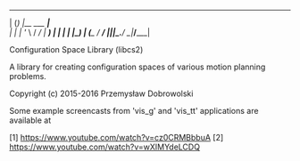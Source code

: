  _ _ _              ____
| (_) |__   ___ ___|___ \
| | | '_ \ / __/ __| __) |
| | | |_) | (__\__ \/ __/
|_|_|_.__/ \___|___/_____|

Configuration Space Library (libcs2)

A library for creating configuration spaces
of various motion planning problems.

Copyright (c) 2015-2016 Przemysław Dobrowolski

Some example screencasts from 'vis_g' and 'vis_tt' applications are available at

[1] https://www.youtube.com/watch?v=cz0CRMBbbuA
[2] https://www.youtube.com/watch?v=wXIMYdeLCDQ
